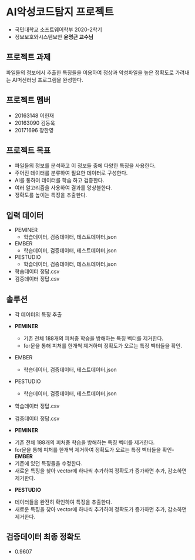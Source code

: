 # AI악성코드탐지 프로젝트
- 국민대학교 소프트웨어학부 2020-2학기 
- 정보보호와시스템보안 **윤명근 교수님**

## 프로젝트 과제
파일들의 정보에서 추출한 특징들을 이용하여 정상과 악성파일을 높은 정확도로 가려내는 AI머신러닝 프로그램을 완성한다.

## 프로젝트 멤버
- 20163148 이헌재
- 20163090 김동욱
- 20171696 장한영

## 프로젝트 목표
- 파일들의 정보를 분석하고 이 정보들 중에 다양한 특징을 사용한다.
- 주어진 데이터를 분류하여 필요한 데이터로 구성한다.
- AI를 통하여 데이터를 학습 하고 검증한다.
- 여러 알고리즘을 사용하여 결과를 앙상블한다.
- 정확도를 높이는 특징을 추출한다.

## 입력 데이터
- PEMINER
  - 학습데이터, 검증데이터, 테스트데이터.json
- EMBER
  - 학습데이터, 검증데이터, 테스트데이터.json
- PESTUDIO
  - 학습데이터, 검증데이터, 테스트데이터.json
- 학습데이터 정답.csv
- 검증데이터 정답.csv

## 솔루션
- 각 데이터의 특징 추출
 - **PEMINER**
   - 기존 전체 188개의 피처중 학습을 방해하는 특징 벡터를 제거한다.
   - for문을 통해 피처를 한개씩 제거하며 정확도가 오르는 특징 벡터들을 확인.
 - EMBER
   - 학습데이터, 검증데이터, 테스트데이터.json
 - PESTUDIO
   - 학습데이터, 검증데이터, 테스트데이터.json
 - 학습데이터 정답.csv
 - 검증데이터 정답.csv

- **PEMINER**
 + 기존 전체 188개의 피처중 학습을 방해하는 특징 벡터를 제거한다.
 + for문을 통해 피처를 한개씩 제거하여 정확도가 오르는 특징 벡터들을 확인- **EMBER**
 + 기존에 있던 특징들을 수정한다.
 + 새로운 특징을 찾아 vector에 하나씩 추가하여 정확도가 증가하면 추가, 감소하면 제거한다.
- **PESTUDIO**
 + 데이터들을 완전히 확인하여 특징을 추출한다.
 + 새로운 특징을 찾아 vector에 하나씩 추가하여 정확도가 증가하면 추가, 감소하면 제거한다.
 
## 검증데이터 최종 정확도
- 0.9607

